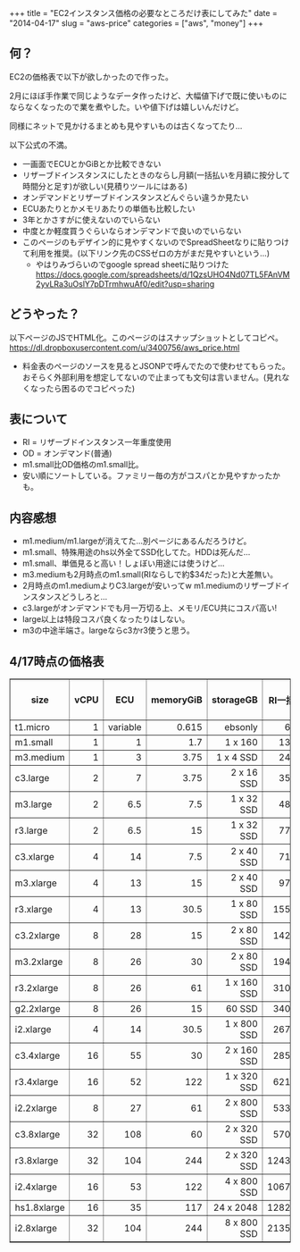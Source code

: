+++
title = "EC2インスタンス価格の必要なところだけ表にしてみた"
date = "2014-04-17"
slug = "aws-price"
categories = ["aws", "money"]
+++
##  何？
EC2の価格表で以下が欲しかったので作った。

2月にほぼ手作業で同じようなデータ作ったけど、大幅値下げで既に使いものにならなくなったので業を煮やした。いや値下げは嬉しいんだけど。

同様にネットで見かけるまとめも見やすいものは古くなってたり…

以下公式の不満。

- 一画面でECUとかGiBとか比較できない
- リザーブドインスタンスにしたときのならし月額(一括払いを月額に按分して時間分と足す)が欲しい(見積りツールにはある)
- オンデマンドとリザーブドインスタンスどんぐらい違うか見たい
- ECUあたりとかメモリあたりの単価も比較したい
- 3年とかさすがに使えないのでいらない
- 中度とか軽度買うぐらいならオンデマンドで良いのでいらない
- このページのもデザイン的に見やすくないのでSpreadSheetなりに貼りつけて利用を推奨。(以下リンク先のCSSゼロの方がまだ見やすいという…)
    - やはりみづらいのでgoogle spread sheetに貼りつけた https://docs.google.com/spreadsheets/d/1QzsUHO4Nd07TL5FAnVM2yvLRa3uOslY7pDTrmhwuAf0/edit?usp=sharing

## どうやった？
以下ページのJSでHTML化。このページのはスナップショットとしてコピペ。
https://dl.dropboxusercontent.com/u/3400756/aws_price.html

- 料金表のページのソースを見るとJSONPで呼んでたので使わせてもらった。おそらく外部利用を想定してないので止まっても文句は言いません。(見れなくなったら困るのでコピペった)


## 表について
- RI = リザーブドインスタンス一年重度使用
- OD = オンデマンド(普通)
- m1.small比OD価格のm1.small比。
- 安い順にソートしている。ファミリー毎の方がコスパとか見やすかったかも。


## 内容感想
- m1.medium/m1.largeが消えてた…別ページにあるんだろうけど。
- m1.small、特殊用途のhs以外全てSSD化してた。HDDは死んだ…
- m1.small、単価見ると高い！しょぼい用途には使うけど…
- m3.mediumも2月時点のm1.small(RIならしで約$34だった)と大差無い。
- 2月時点のm1.mediumよりC3.largeが安いってw m1.mediumのリザーブドインスタンスどうしろと…
- c3.largeがオンデマンドでも月一万切る上、メモリ/ECU共にコスパ高い!
- large以上は特段コスパ良くなったりはしない。
- m3の中途半端さ。largeならc3かr3使うと思う。


## 4/17時点の価格表
<table id="result" border="1">
    <tbody><tr>
        <th>size</th>
        <th>vCPU</th>
        <th>ECU</th>
        <th>memoryGiB</th>
        <th>storageGB</th>
        <th>RI一括</th>
        <th>RI/時間</th>
        <th>RIならし月額</th>
        <th>OD時間</th>
        <th>OD月額</th>
        <th>OD m1.small比</th>
        <th>OD月額/ECU</th>
        <th>OD月額/GiB</th>
    </tr>
<tr><td align="left">t1.micro</td><td align="right">1</td><td align="right">variable</td><td align="right">0.615</td><td align="right">ebsonly</td><td align="right">62</td><td align="right">0.009</td><td align="right">11.64</td><td align="right">0.026</td><td align="right">18.72</td><td align="right">0.42</td><td align="right">NaN</td><td align="right">30.43</td></tr>
<tr><td align="left">m1.small</td><td align="right">1</td><td align="right">1</td><td align="right">1.7</td><td align="right">1 x 160</td><td align="right">135</td><td align="right">0.017</td><td align="right">23.49</td><td align="right">0.061</td><td align="right">43.92</td><td align="right">1</td><td align="right">43.92</td><td align="right">25.83</td></tr>
<tr><td align="left">m3.medium</td><td align="right">1</td><td align="right">3</td><td align="right">3.75</td><td align="right">1 x 4 SSD</td><td align="right">244</td><td align="right">0.03</td><td align="right">41.93</td><td align="right">0.101</td><td align="right">72.72</td><td align="right">1.65</td><td align="right">24.24</td><td align="right">19.39</td></tr>
<tr><td align="left">c3.large</td><td align="right">2</td><td align="right">7</td><td align="right">3.75</td><td align="right">2 x 16 SSD</td><td align="right">357</td><td align="right">0.047</td><td align="right">63.59</td><td align="right">0.128</td><td align="right">92.16</td><td align="right">2.09</td><td align="right">13.16</td><td align="right">24.57</td></tr>
<tr><td align="left">m3.large</td><td align="right">2</td><td align="right">6.5</td><td align="right">7.5</td><td align="right">1 x 32 SSD</td><td align="right">487</td><td align="right">0.061</td><td align="right">84.5</td><td align="right">0.203</td><td align="right">146.16</td><td align="right">3.32</td><td align="right">22.48</td><td align="right">19.48</td></tr>
<tr><td align="left">r3.large</td><td align="right">2</td><td align="right">6.5</td><td align="right">15</td><td align="right">1 x 32 SSD</td><td align="right">777</td><td align="right">0.048</td><td align="right">99.31</td><td align="right">0.210</td><td align="right">151.19</td><td align="right">3.44</td><td align="right">23.26</td><td align="right">10.08</td></tr>
<tr><td align="left">c3.xlarge</td><td align="right">4</td><td align="right">14</td><td align="right">7.5</td><td align="right">2 x 40 SSD</td><td align="right">713</td><td align="right">0.094</td><td align="right">127.09</td><td align="right">0.255</td><td align="right">183.6</td><td align="right">4.18</td><td align="right">13.11</td><td align="right">24.48</td></tr>
<tr><td align="left">m3.xlarge</td><td align="right">4</td><td align="right">13</td><td align="right">15</td><td align="right">2 x 40 SSD</td><td align="right">973</td><td align="right">0.123</td><td align="right">169.64</td><td align="right">0.405</td><td align="right">291.6</td><td align="right">6.63</td><td align="right">22.43</td><td align="right">19.44</td></tr>
<tr><td align="left">r3.xlarge</td><td align="right">4</td><td align="right">13</td><td align="right">30.5</td><td align="right">1 x 80 SSD</td><td align="right">1554</td><td align="right">0.096</td><td align="right">198.62</td><td align="right">0.420</td><td align="right">302.39</td><td align="right">6.88</td><td align="right">23.26</td><td align="right">9.91</td></tr>
<tr><td align="left">c3.2xlarge</td><td align="right">8</td><td align="right">28</td><td align="right">15</td><td align="right">2 x 80 SSD</td><td align="right">1427</td><td align="right">0.188</td><td align="right">254.27</td><td align="right">0.511</td><td align="right">367.91</td><td align="right">8.37</td><td align="right">13.13</td><td align="right">24.52</td></tr>
<tr><td align="left">m3.2xlarge</td><td align="right">8</td><td align="right">26</td><td align="right">30</td><td align="right">2 x 80 SSD</td><td align="right">1948</td><td align="right">0.246</td><td align="right">339.45</td><td align="right">0.810</td><td align="right">583.2</td><td align="right">13.27</td><td align="right">22.43</td><td align="right">19.44</td></tr>
<tr><td align="left">r3.2xlarge</td><td align="right">8</td><td align="right">26</td><td align="right">61</td><td align="right">1 x 160 SSD</td><td align="right">3108</td><td align="right">0.192</td><td align="right">397.24</td><td align="right">0.840</td><td align="right">604.79</td><td align="right">13.77</td><td align="right">23.26</td><td align="right">9.91</td></tr>
<tr><td align="left">g2.2xlarge</td><td align="right">8</td><td align="right">26</td><td align="right">15</td><td align="right">60 SSD</td><td align="right">3406</td><td align="right">0.21</td><td align="right">435.03</td><td align="right">0.898</td><td align="right">646.55</td><td align="right">14.72</td><td align="right">24.86</td><td align="right">43.1</td></tr>
<tr><td align="left">i2.xlarge</td><td align="right">4</td><td align="right">14</td><td align="right">30.5</td><td align="right">1 x 800 SSD</td><td align="right">2670</td><td align="right">0.228</td><td align="right">386.66</td><td align="right">1.001</td><td align="right">720.71</td><td align="right">16.4</td><td align="right">51.48</td><td align="right">23.63</td></tr>
<tr><td align="left">c3.4xlarge</td><td align="right">16</td><td align="right">55</td><td align="right">30</td><td align="right">2 x 160 SSD</td><td align="right">2854</td><td align="right">0.375</td><td align="right">507.83</td><td align="right">1.021</td><td align="right">735.11</td><td align="right">16.73</td><td align="right">13.36</td><td align="right">24.5</td></tr>
<tr><td align="left">r3.4xlarge</td><td align="right">16</td><td align="right">52</td><td align="right">122</td><td align="right">1 x 320 SSD</td><td align="right">6216</td><td align="right">0.384</td><td align="right">794.48</td><td align="right">1.680</td><td align="right">1209.59</td><td align="right">27.54</td><td align="right">23.26</td><td align="right">9.91</td></tr>
<tr><td align="left">i2.2xlarge</td><td align="right">8</td><td align="right">27</td><td align="right">61</td><td align="right">2 x 800 SSD</td><td align="right">5339</td><td align="right">0.456</td><td align="right">773.23</td><td align="right">2.001</td><td align="right">1440.72</td><td align="right">32.8</td><td align="right">53.36</td><td align="right">23.61</td></tr>
<tr><td align="left">c3.8xlarge</td><td align="right">32</td><td align="right">108</td><td align="right">60</td><td align="right">2 x 320 SSD</td><td align="right">5708</td><td align="right">0.75</td><td align="right">1015.66</td><td align="right">2.043</td><td align="right">1470.96</td><td align="right">33.49</td><td align="right">13.62</td><td align="right">24.51</td></tr>
<tr><td align="left">r3.8xlarge</td><td align="right">32</td><td align="right">104</td><td align="right">244</td><td align="right">2 x 320 SSD</td><td align="right">12432</td><td align="right">0.768</td><td align="right">1588.96</td><td align="right">3.360</td><td align="right">2419.19</td><td align="right">55.08</td><td align="right">23.26</td><td align="right">9.91</td></tr>
<tr><td align="left">i2.4xlarge</td><td align="right">16</td><td align="right">53</td><td align="right">122</td><td align="right">4 x 800 SSD</td><td align="right">10677</td><td align="right">0.91</td><td align="right">1544.95</td><td align="right">4.002</td><td align="right">2881.44</td><td align="right">65.6</td><td align="right">54.36</td><td align="right">23.61</td></tr>
<tr><td align="left">hs1.8xlarge</td><td align="right">16</td><td align="right">35</td><td align="right">117</td><td align="right">24 x 2048</td><td align="right">12822</td><td align="right">1.317</td><td align="right">2016.73</td><td align="right">5.400</td><td align="right">3888</td><td align="right">88.52</td><td align="right">111.08</td><td align="right">33.23</td></tr>
<tr><td align="left">i2.8xlarge</td><td align="right">32</td><td align="right">104</td><td align="right">244</td><td align="right">8 x 800 SSD</td><td align="right">21354</td><td align="right">1.822</td><td align="right">3091.34</td><td align="right">8.004</td><td align="right">5762.88</td><td align="right">131.21</td><td align="right">55.41</td><td align="right">23.61</td></tr>
</tbody></table>




